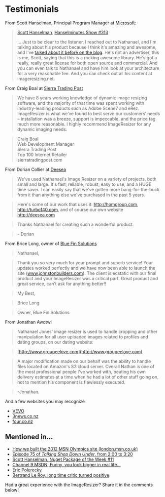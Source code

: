 # Testimonials

From Scott Hanselman, Principal Program Manager at [Microsoft](http://microsoft.com):

> [Scott Hanselman](http://hanselman.com), [Hanselminutes Show #313](http://www.hanselminutes.com/313/deep-inside-image-resizing-and-scaling-with-aspnet-and-iis-with-imageresizingnet-author-na)
>
> ... Just to be clear to the listener, I reached out to Nathanael, and I'm talking about his product because I think it's amazing and awesome, and I've [talked about it before on the blog](
http://www.hanselman.com/blog/NuGetPackageOfWeek11ImageResizerEnablesCleanClearImageResizingInASPNET.aspx). He's not an advertiser, this is me, Scott, saying that this is a rocking awesome library. He's got a really, really great license for both open source and commercial. And you can even talk to Nathanael and have him look at your architecture for a very reasonable fee. And you can check out all his content at imageresizing.net.

From Craig Boal at [Sierra Trading Post](http://sierratradingpost.com)

>We have 8 years working knowledge of dynamic image resizing software, and the majority of that time was spent working with industry-leading products such as Adobe Scene7 and eRez.  ImageResizer is what we’ve found to best serve our customers’ needs – installation was a breeze, support is impeccable, and the price tag much more reasonable.  I highly recommend ImageResizer for any dynamic imaging needs.
 
>Craig Boal <br />
>Web Development Manager <br />
>Sierra Trading Post <br />
>Top 100 Internet Retailer <br />
>sierratradingpost.com <br />


From Dorian Collier at [Deesea](http://deesea.com)

>We've used Nathanael's Image Resizer on a variety of projects, both small and large. It's fast, reliable, robust, easy to use, and a HUGE time saver. I can easily say that we've gotten more bang-for-the-buck from it than anything else we've purchased in the past 5 years.

>Here's some of our work that uses it: http://homgroup.com, http://turbo140.com, and of course our own website http://deesea.com 

> Thanks Nathanael for creating such a wonderful product.

> \- Dorian


From Brice Long, owner of [Blue Fin Solutions](http://bluefinsol.com/)

>Nathanael,

>Thank you so very much for your prompt and superb service!  Your updates worked perfectly and we have now been able to launch the site (www.johnstonbuilders.com).  The client is ecstatic with our final product and your ImageResizer was a critical part. Great product and great service, can’t ask for anything better!!  

>My Best,

>Brice Long

>Owner, Blue Fin Solutions


From Jonathan Awotwi

>Nathanael Jones' image resizer is used to handle cropping and other manipulation for all user uploaded images related to profiles and dating groups, on our dating website:

>[http://www.groupeelove.com](http://www.groupeelove.com)

>A major modification made on our behalf was the ability to handle files located on Amazon's S3 cloud server. Overall Nathan is one of the most professional people I've worked with, beating his own delivery estimates at a time when he had a lot of other stuff going on, not to mention his component is flawlessly executed. 

>-Jonathan.


And a few websites you may recognize

* [VEVO](http://vevo.com)
* [3news.co.nz](http://3news.co.nz)
* [four.co.nz](http://www.four.co.nz)


## Mentioned in...

* [How we built the 2012 MSN Olympics site (london.msn.co.uk)](http://www.netmagazine.com/features/how-we-built-msn-uks-responsive-olympics-site)
* [Episode 75 of *Talking Shop Down Under*, from 2:00 to 3:20](http://www.talkingshopdownunder.com/2011/11/episode-75-sailing-with-this-ship-of.html)
* [Scott Hanselman, Nuget Package of the Week #11](http://www.hanselman.com/blog/NuGetPackageOfWeek11ImageResizerEnablesCleanClearImageResizingInASPNET.aspx)
* [Channel 9 MSDN, Funny, you look bigger in real life... ](http://channel9.msdn.com/coding4fun/blog/Funny-you-look-bigger-in-real-life-Server-side-image-resizing-with-the-free-and-open-source-ImageRes)
* [Eric Polerecky](http://eric.polerecky.com/asp-net-image-resizing/)
* [Bertrand Le Roy, long time critic turned positive](http://weblogs.asp.net/bleroy/archive/2011/10/22/state-of-net-image-resizing-how-does-imageresizer-do.aspx)


Had a great experience with the ImageResizer? Share it in the comments below!



